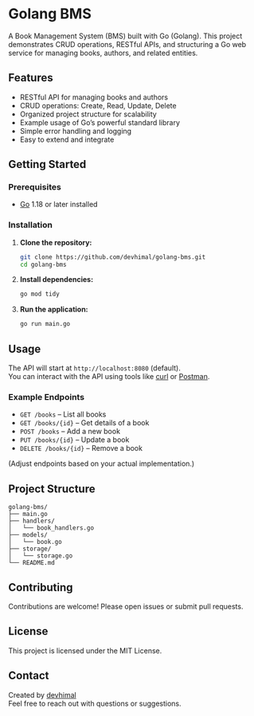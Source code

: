 # Golang BMS

A Book Management System (BMS) built with Go (Golang). This project demonstrates CRUD operations, RESTful APIs, and structuring a Go web service for managing books, authors, and related entities.

## Features

- RESTful API for managing books and authors
- CRUD operations: Create, Read, Update, Delete
- Organized project structure for scalability
- Example usage of Go’s powerful standard library
- Simple error handling and logging
- Easy to extend and integrate

## Getting Started

### Prerequisites

- [Go](https://golang.org/dl/) 1.18 or later installed

### Installation

1. **Clone the repository:**
   ```sh
   git clone https://github.com/devhimal/golang-bms.git
   cd golang-bms
   ```

2. **Install dependencies:**
   ```sh
   go mod tidy
   ```

3. **Run the application:**
   ```sh
   go run main.go
   ```

## Usage

The API will start at `http://localhost:8080` (default).  
You can interact with the API using tools like [curl](https://curl.se/) or [Postman](https://www.postman.com/).

### Example Endpoints

- `GET /books` – List all books
- `GET /books/{id}` – Get details of a book
- `POST /books` – Add a new book
- `PUT /books/{id}` – Update a book
- `DELETE /books/{id}` – Remove a book

(Adjust endpoints based on your actual implementation.)

## Project Structure

```
golang-bms/
├── main.go
├── handlers/
│   └── book_handlers.go
├── models/
│   └── book.go
├── storage/
│   └── storage.go
└── README.md
```

## Contributing

Contributions are welcome! Please open issues or submit pull requests.

## License

This project is licensed under the MIT License.

## Contact

Created by [devhimal](https://github.com/devhimal)  
Feel free to reach out with questions or suggestions.

